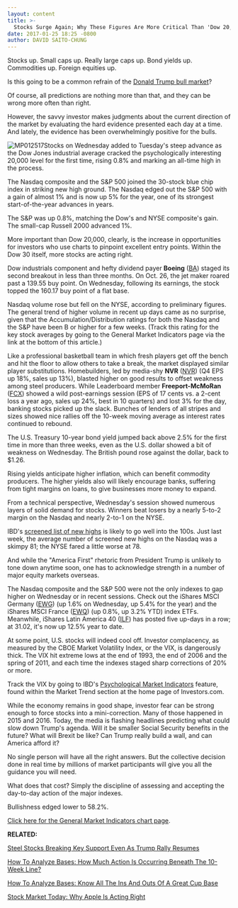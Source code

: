 ```yaml
---
layout: content
title: >-
  Stocks Surge Again; Why These Figures Are More Critical Than 'Dow 20,000'
date: 2017-01-25 18:25 -0800
author: DAVID SAITO-CHUNG
---
```









Stocks up. Small caps up. Really large caps up. Bond yields up. Commodities up. Foreign equities up.


Is this going to be a common refrain of the [Donald Trump bull market](https://www.investors.com/news/trump-win-stocks-rise-new-bull-market/)?


Of course, all predictions are nothing more than that, and they can be wrong more often than right.


However, the savvy investor makes judgments about the current direction of the market by evaluating the hard evidence presented each day at a time. And lately, the evidence has been overwhelmingly positive for the bulls.


![MP012517](https://www.investors.com/wp-content/uploads/2017/01/MP012517-155x300.png)Stocks on Wednesday added to Tuesday's steep advance as the Dow Jones industrial average cracked the psychologically interesting 20,000 level for the first time, rising 0.8% and marking an all-time high in the process.


The Nasdaq composite and the S&P 500 joined the 30-stock blue chip index in striking new high ground. The Nasdaq edged out the S&P 500 with a gain of almost 1% and is now up 5% for the year, one of its strongest start-of-the-year advances in years.


The S&P was up 0.8%, matching the Dow's and NYSE composite's gain. The small-cap Russell 2000 advanced 1%.


More important than Dow 20,000, clearly, is the increase in opportunities for investors who use charts to pinpoint excellent entry points. Within the Dow 30 itself, more stocks are acting right.


Dow industrials component and hefty dividend payer **Boeing** ([BA](https://research.investors.com/quote.aspx?symbol=BA)) staged its second breakout in less than three months. On Oct. 26, the jet maker roared past a 139.55 buy point. On Wednesday, following its earnings, the stock topped the 160.17 buy point of a flat base.


Nasdaq volume rose but fell on the NYSE, according to preliminary figures. The general trend of higher volume in recent up days came as no surprise, given that the Accumulation/Distribution ratings for both the Nasdaq and the S&P have been B or higher for a few weeks. (Track this rating for the key stock averages by going to the General Market Indicators page via the link at the bottom of this article.)


 Like a professional basketball team in which fresh players get off the bench and hit the floor to allow others to take a break, the market displayed similar player substitutions. Homebuilders, led by media-shy **NVR** ([NVR](https://research.investors.com/quote.aspx?symbol=NVR)) (Q4 EPS up 18%, sales up 13%), blasted higher on good results to offset weakness among steel producers.
While Leaderboard member **Freeport-McMoRan** ([FCX](https://research.investors.com/quote.aspx?symbol=FCX)) showed a wild post-earnings session (EPS of 17 cents vs. a 2-cent loss a year ago, sales up 24%, best in 10 quarters) and lost 3% for the day, banking stocks picked up the slack. Bunches of lenders of all stripes and sizes showed nice rallies off the 10-week moving average as interest rates continued to rebound.


The U.S. Treasury 10-year bond yield jumped back above 2.5% for the first time in more than three weeks, even as the U.S. dollar showed a bit of weakness on Wednesday. The British pound rose against the dollar, back to $1.26.


Rising yields anticipate higher inflation, which can benefit commodity producers. The higher yields also will likely encourage banks, suffering from tight margins on loans, to give businesses more money to expand.


From a technical perspective, Wednesday's session showed numerous layers of solid demand for stocks. Winners beat losers by a nearly 5-to-2 margin on the Nasdaq and nearly 2-to-1 on the NYSE.


IBD's [screened list of new highs](https://www.investors.com/ibd-data-tables/) is likely to go well into the 100s. Just last week, the average number of screened new highs on the Nasdaq was a skimpy 81; the NYSE fared a little worse at 78.


And while the "America First" rhetoric from President Trump is unlikely to tone down anytime soon, one has to acknowledge strength in a number of major equity markets overseas.


 The Nasdaq composite and the S&P 500 were not the only indexes to gap higher on Wednesday or in recent sessions. Check out the iShares MSCI Germany ([EWG](https://research.investors.com/quote.aspx?symbol=EWG)) (up 1.6% on Wednesday, up 5.4% for the year) and the iShares MSCI France ([EWQ](https://research.investors.com/quote.aspx?symbol=EWQ)) (up 0.8%, up 3.2% YTD) index ETFs.
Meanwhile, iShares Latin America 40 ([ILF](https://research.investors.com/quote.aspx?symbol=ILF)) has posted five up-days in a row; at 31.02, it's now up 12.5% year to date.


At some point, U.S. stocks will indeed cool off. Investor complacency, as measured by the CBOE Market Volatility Index, or the VIX, is dangerously thick. The VIX hit extreme lows at the end of 1993, the end of 2006 and the spring of 2011, and each time the indexes staged sharp corrections of 20% or more.


Track the VIX by going to IBD's [Psychological Market Indicators](http://research.investors.com/psychological-market-indicators/) feature, found within the Market Trend section at the home page of Investors.com.


While the economy remains in good shape, investor fear can be strong enough to force stocks into a mini-correction. Many of those happened in 2015 and 2016. Today, the media is flashing headlines predicting what could slow down Trump's agenda. Will it be smaller Social Security benefits in the future? What will Brexit be like? Can Trump really build a wall, and can America afford it?


No single person will have all the right answers. But the collective decision done in real time by millions of market participants will give you all the guidance you will need.


What does that cost? Simply the discipline of assessing and accepting the day-to-day action of the major indexes.


Bullishness edged lower to 58.2%.


[Click here for the General Market Indicators chart page](https://www.investors.com/wp-content/uploads/2017/01/IBD2501152520GMI.pdf).


**RELATED:**


[Steel Stocks Breaking Key Support Even As Trump Rally Resumes](https://www.investors.com/news/steel-stocks-breaking-key-support-even-as-trump-rally-resumes/)


[How To Analyze Bases: How Much Action Is Occurring Beneath The 10-Week Line?](https://www.investors.com/how-to-invest/investors-corner/will-a-breakout-work-check-the-time-spent-under-the-10-week-line/)


[How To Analyze Bases: Know All The Ins And Outs Of A Great Cup Base](https://www.investors.com/how-to-invest/investors-corner/the-basics-how-to-analyze-a-stocks-cup-with-handle/)


[Stock Market Today: Why Apple Is Acting Right](https://www.investors.com/market-trend/stock-market-today/nasdaq-dow-shine-which-stocks-may-mirror-apple-with-bottoming-base-breakouts/)


 




